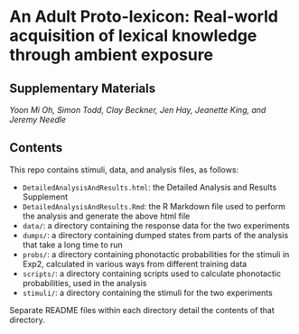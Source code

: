 # An Adult Proto-lexicon: Real-world acquisition of lexical knowledge through ambient exposure
## Supplementary Materials
*Yoon Mi Oh, Simon Todd, Clay Beckner, Jen Hay, Jeanette King, and Jeremy Needle*

## Contents

This repo contains stimuli, data, and analysis files, as follows:

- `DetailedAnalysisAndResults.html`: the Detailed Analysis and Results Supplement  
- `DetailedAnalysisAndResults.Rmd`: the R Markdown file used to perform the analysis and generate the above html file  
- `data/`: a directory containing the response data for the two experiments  
- `dumps/`: a directory containing dumped states from parts of the analysis that take a long time to run  
- `probs/`: a directory containing phonotactic probabilities for the stimuli in Exp2, calculated in various ways from different training data  
- `scripts/`: a directory containing scripts used to calculate phonotactic probabilities, used in the analysis  
- `stimuli/`: a directory containing the stimuli for the two experiments  

Separate README files within each directory detail the contents of that directory.